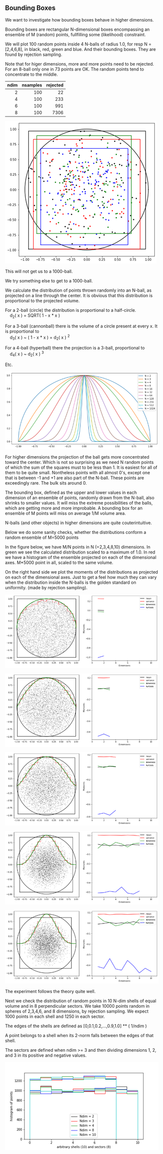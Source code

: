 ## Bounding Boxes 

We want to investigate how bounding boxes behave in higher dimensions.

Bounding boxes are rectangular N-dimensional boxes encompassing an
ensemble of M (random) points, fullfilling some (likelihood) constraint. 


We will plot 100 random points inside 4 N-balls of radius 1.0, for resp
N = [2,4,6,8], in black, red, green and blue.  And their bounding boxes. 
They are found by rejection sampling. 

Note that for higer dimensions, more and more points need to be
rejected.  For an 8-ball only one in 73 points are OK.  The random
points tend to concentrate to the middle. 



| ndim | nsamples | rejected |
|-:|-:|-:|
| 2 | 100 | 22 |
| 4 | 100 | 233 |
| 6 | 100 | 991 |
| 8 | 100 | 7306 |


![png](images/BB_4_1.png)
    

This will not get us to a 1000-ball.


We try something else to get to a 1000-ball. 

We calculate the distribution of points thrown randomly into an N-ball,
as projected on a line through the center.  It is obvious that this
distribution is proportional to the projected volume. 

For a 2-ball (circle) the distribution is proportional to a half-circle. <br>
&nbsp;&nbsp;&nbsp;&nbsp;d<sub>2</sub>( x ) = SQRT( 1 - x * x )
    
For a 3-ball (cannonball) there is the volume of a circle present at
every x.  It is proportional to<br>
&nbsp;&nbsp;&nbsp;&nbsp;d<sub>3</sub>( x ) ~ ( 1 - x * x ) = d<sub>2</sub>( x ) <sup>2</sup>

For a 4-ball (hyperball) there the projection is a 3-ball, proportional to<br>
&nbsp;&nbsp;&nbsp;&nbsp;d<sub>4</sub>( x ) ~ d<sub>2</sub>( x ) <sup>3</sup>
    
Etc.

    
![png](images/BB_6_0.png)
    

For higher dimensions the projection of the ball gets more concentrated
toward the center.  Which is not so surprising as we need N random
points of which the sum of the squares must to be less than 1.  It is
easiest for all of them to be quite small.  Nontheless points with all
almost 0's, except one that is between -1 and +1 are also part of the
N-ball.  These points are exceedingly rare.  The bulk sits around 0. 

The bounding box, defined as the upper and lower values in each
dimension of an ensemble of points, randomly drawn from the N-ball, also
shrinks to smaller values.  It will miss the extreme possibilities of
the balls, which are getting more and more improbable.  A bounding box
for an ensemble of M points will miss on average 1/M volume area.

N-balls (and other objects) in higher dimensions are quite
couterintuitive. 

Below we do some sanity checks, whether the distributions conform a
random ensemble of M=5000 points

In the figure below, we have M/N points in N (=2,3,4,8,10) dimensions. 
In green we see the calculated distribution scaled to a maximum of 1.0. 
In red we have a histogram of the ensemble projected on each of the
dimensional axes.  M*5000 point in all, scaled to the same volume. 


On the right hand side we plot the moments of the distributions as
projected on each of the dimensional axes. Just to get a feel how much
they can vary when the distribution inside the N-balls is the golden
standard on uniformity. (made by rejection sampling). 

    
![png](images/BB_9_1.png)
    

![png](images/BB_9_3.png)
    

![png](images/BB_9_5.png)
    

![png](images/BB_9_7.png)
    

![png](images/BB_9_9.png)
    

The experiment follows the theory quite well.

Next we check the distribution of random points in 10 N-dim shells of
equal volume and in 8 perpendicular sectors.  We take 10000 points
random in spheres of 2,3,4,6, and 8 dimensions, by rejection sampling. 
We expect 1000 points in each shell and 1250 in each sector. 

The edges of the shells are defined as 
[0,0.1,0.2,...,0.9,1.0] ** ( 1/ndim )

A point belongs to a shell when its 2-norm falls between the edges of
that shell.

The sectors are defined when ndim >= 3 and then dividing dimensions 1,
2, and 3 in its positive and negative values.



    
![png](images/BB_12.png)
    

